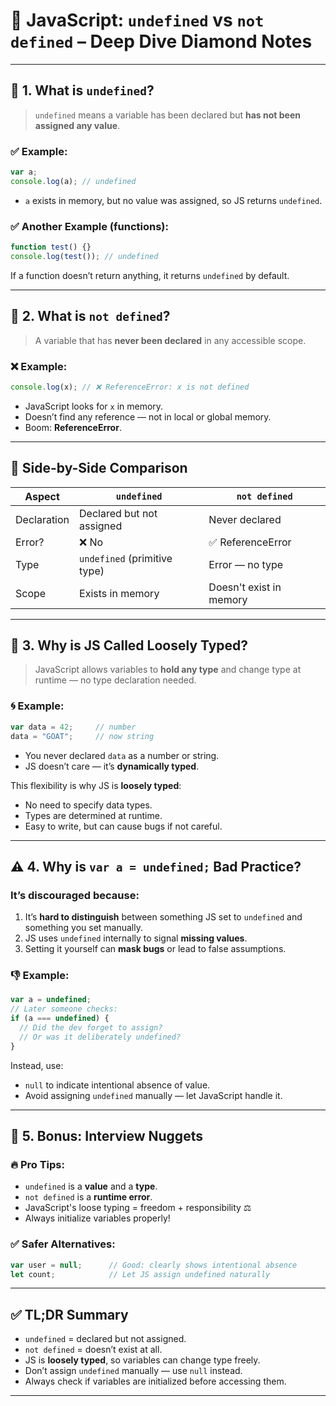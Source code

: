 # 🧩 JavaScript: `undefined` vs `not defined` – Deep Dive Diamond Notes

---

## 🧠 1. What is `undefined`?

> `undefined` means a variable has been declared but **has not been assigned any value**.

### ✅ Example:

```js
var a;
console.log(a); // undefined
```

* `a` exists in memory, but no value was assigned, so JS returns `undefined`.

### ✅ Another Example (functions):

```js
function test() {}
console.log(test()); // undefined
```

If a function doesn’t return anything, it returns `undefined` by default.

---

## 🚫 2. What is `not defined`?

> A variable that has **never been declared** in any accessible scope.

### ❌ Example:

```js
console.log(x); // ❌ ReferenceError: x is not defined
```

* JavaScript looks for `x` in memory.
* Doesn’t find any reference — not in local or global memory.
* Boom: **ReferenceError**.

---

## 🔄 Side-by-Side Comparison

| Aspect      | `undefined`                  | `not defined`           |
| ----------- | ---------------------------- | ----------------------- |
| Declaration | Declared but not assigned    | Never declared          |
| Error?      | ❌ No                         | ✅ ReferenceError        |
| Type        | `undefined` (primitive type) | Error — no type         |
| Scope       | Exists in memory             | Doesn't exist in memory |

---

## 🎯 3. Why is JS Called Loosely Typed?

> JavaScript allows variables to **hold any type** and change type at runtime — no type declaration needed.

### 🌀 Example:

```js
var data = 42;     // number
data = "GOAT";     // now string
```

* You never declared `data` as a number or string.
* JS doesn’t care — it’s **dynamically typed**.

This flexibility is why JS is **loosely typed**:

* No need to specify data types.
* Types are determined at runtime.
* Easy to write, but can cause bugs if not careful.

---

## ⚠️ 4. Why is `var a = undefined;` Bad Practice?

### It’s discouraged because:

1. It’s **hard to distinguish** between something JS set to `undefined` and something you set manually.
2. JS uses `undefined` internally to signal **missing values**.
3. Setting it yourself can **mask bugs** or lead to false assumptions.

### 👎 Example:

```js
var a = undefined;
// Later someone checks:
if (a === undefined) {
  // Did the dev forget to assign?
  // Or was it deliberately undefined?
}
```

Instead, use:

* `null` to indicate intentional absence of value.
* Avoid assigning `undefined` manually — let JavaScript handle it.

---

## 💎 5. Bonus: Interview Nuggets

### 🔥 Pro Tips:

* `undefined` is a **value** and a **type**.
* `not defined` is a **runtime error**.
* JavaScript's loose typing = freedom + responsibility ⚖️
* Always initialize variables properly!

### ✅ Safer Alternatives:

```js
var user = null;      // Good: clearly shows intentional absence
let count;            // Let JS assign undefined naturally
```

---

## ✅ TL;DR Summary

* `undefined` = declared but not assigned.
* `not defined` = doesn’t exist at all.
* JS is **loosely typed**, so variables can change type freely.
* Don’t assign `undefined` manually — use `null` instead.
* Always check if variables are initialized before accessing them.

---
